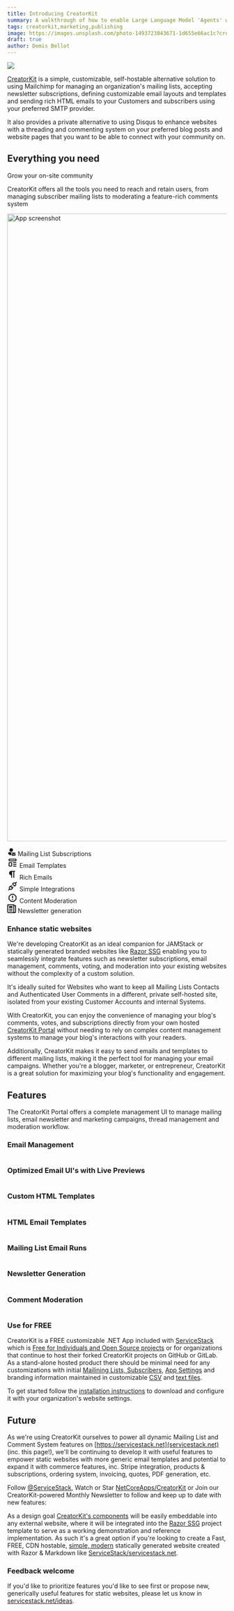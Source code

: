 ```yaml
---
title: Introducing CreatorKit
summary: A walkthrough of how to enable Large Language Model 'Agents' with access to your own ServiceStack APIs
tags: creatorkit,marketing,publishing
image: https://images.unsplash.com/photo-1493723843671-1d655e66ac1c?crop=entropy&fit=crop&h=1000&w=2000
draft: true
author: Demis Bellot
---
```


[![](/img/pages/creatorkit/creatorkit-brand.svg)](/creatorkit/)

[CreatorKit](/creatorkit/) is a simple, customizable, self-hostable alternative solution to using Mailchimp for managing 
an organization's mailing lists, accepting newsletter subscriptions, defining customizable email layouts and templates 
and sending rich HTML emails to your Customers and subscribers using your preferred SMTP provider.

<div class="flex justify-center">
    <lite-youtube class="w-full mx-4 my-4" width="560" height="315" videoid="gAqbDU65mlw" style="background-image: url('https://img.youtube.com/vi/gAqbDU65mlw/maxresdefault.jpg')"></lite-youtube>
</div>

It also provides a private alternative to using Disqus to enhance websites with a threading and commenting system
on your preferred blog posts and website pages that you want to be able to connect with your community on.

<div class="not-prose bg-white py-12">
    <div class="mx-auto max-w-7xl px-6 lg:px-8">
        <div class="mx-auto max-w-2xl sm:text-center">
            <h2 class="text-base font-semibold leading-7 text-indigo-600">Everything you need</h2>
            <p class="mt-2 text-3xl font-bold tracking-tight text-gray-900 sm:text-4xl">
                Grow your on-site community
            </p>
            <p class="mt-6 text-lg leading-8 text-gray-600">
                CreatorKit offers all the tools you need to reach and retain users, from managing subscriber mailing lists
                to moderating a feature-rich comments system
            </p>
        </div>
    </div>
    <div class="relative overflow-hidden pt-8">
        <div class="mx-auto max-w-7xl px-6 lg:px-8">
            <a href="creatorkit/install">
            <img src="/img/pages/creatorkit/portal.png" alt="App screenshot" class="mb-[-12%] rounded-xl shadow-2xl ring-1 ring-gray-900/10" width="2432" height="1442"></a>
            <div class="relative" aria-hidden="true">
                <div class="absolute -inset-x-20 bottom-0 bg-gradient-to-t from-white pt-[7%]"></div>
            </div>
        </div>
    </div>
    <div class="mx-auto mt-8 max-w-7xl px-4">
        <dl class="mx-auto grid max-w-2xl grid-cols-1 gap-x-6 gap-y-4 text-base leading-7 text-gray-600 sm:grid-cols-2 lg:mx-0 lg:max-w-none lg:grid-cols-3">
            <div class="relative pl-9">
                <dt class="inline font-semibold text-gray-900">
                    <svg class="absolute left-1 top-1 h-5 w-5 text-indigo-600" xmlns="http://www.w3.org/2000/svg" width="20" height="20" viewBox="0 0 20 20">
                        <path fill="currentColor" d="M9 2a4 4 0 1 0 0 8a4 4 0 0 0 0-8Zm-4.991 9A2.001 2.001 0 0 0 2 13c0 1.691.833 2.966 2.135 3.797C5.417 17.614 7.145 18 9 18v-5a2 2 0 0 1 1.996-2H4.009Zm10.5 4.927l-4.496-2.623A1.5 1.5 0 0 1 11.5 12h6a1.5 1.5 0 0 1 1.5 1.5v.009l-4.49 2.418Zm.228 1.013L19 14.645V17.5a1.5 1.5 0 0 1-1.5 1.5h-6a1.5 1.5 0 0 1-1.5-1.5v-3.046l4.248 2.478a.5.5 0 0 0 .49.008Z"/>
                    </svg>
                    Mailing List Subscriptions
                </dt>
            </div>
            <div class="relative pl-9">
                <dt class="inline font-semibold text-gray-900">
                    <svg class="absolute left-1 top-1 h-5 w-5 text-indigo-600" xmlns="http://www.w3.org/2000/svg" width="24" height="24" viewBox="0 0 24 24">
                        <path fill="none" stroke="currentColor" stroke-linecap="round" stroke-linejoin="round" stroke-width="2" d="M4 5a1 1 0 0 1 1-1h14a1 1 0 0 1 1 1v2a1 1 0 0 1-1 1H5a1 1 0 0 1-1-1zm0 8a1 1 0 0 1 1-1h4a1 1 0 0 1 1 1v6a1 1 0 0 1-1 1H5a1 1 0 0 1-1-1zm10-1h6m-6 4h6m-6 4h6"/>
                    </svg>
                    Email Templates
                </dt>
            </div>
            <div class="relative pl-9">
                <dt class="inline font-semibold text-gray-900">
                    <svg class="absolute left-1 top-1 h-5 w-5 text-indigo-600" xmlns="http://www.w3.org/2000/svg" width="24" height="24" viewBox="0 0 24 24">
                        <path fill="currentColor" d="M10 20q-.425 0-.713-.288T9 19v-5q-2.075 0-3.538-1.463T4 9q0-2.075 1.463-3.538T9 4h8q.425 0 .713.288T18 5q0 .425-.288.713T17 6h-1v13q0 .425-.288.713T15 20q-.425 0-.713-.288T14 19V6h-3v13q0 .425-.288.713T10 20Z"></path>
                    </svg>
                    Rich Emails
                </dt>
            </div>
            <div class="relative pl-9">
                <dt class="inline font-semibold text-gray-900">
                    <svg class="absolute left-1 top-1 h-5 w-5 text-indigo-600" xmlns="http://www.w3.org/2000/svg" width="24" height="24" viewBox="0 0 24 24">
                        <path fill="none" stroke="currentColor" stroke-linecap="round" stroke-linejoin="round" stroke-width="2" d="m7 12l5 5l-1.5 1.5a3.536 3.536 0 1 1-5-5L7 12zm10 0l-5-5l1.5-1.5a3.536 3.536 0 1 1 5 5L17 12zM3 21l2.5-2.5m13-13L21 3m-11 8l-2 2m5 1l-2 2"/>
                    </svg>
                    Simple Integrations
                </dt>
            </div>
            <div class="relative pl-9">
                <dt class="inline font-semibold text-gray-900">
                    <svg class="absolute left-1 top-1 h-5 w-5 text-indigo-600" xmlns="http://www.w3.org/2000/svg" width="24" height="24" viewBox="0 0 24 24">
                        <path fill="currentColor" d="M8.27 3L3 8.27v7.46L8.27 21h7.46C17.5 19.24 21 15.73 21 15.73V8.27L15.73 3M9.1 5h5.8L19 9.1v5.8L14.9 19H9.1L5 14.9V9.1m6 5.9h2v2h-2v-2m0-8h2v6h-2V7"/>
                    </svg>
                    Content Moderation
                </dt>
            </div>
            <div class="relative pl-9">
                <dt class="inline font-semibold text-gray-900">
                    <svg class="absolute left-1 top-1 h-5 w-5 text-indigo-600" xmlns="http://www.w3.org/2000/svg" width="20" height="20" viewBox="0 0 20 20">
                        <path fill="currentColor" d="M16 2h4v15a3 3 0 0 1-3 3H3a3 3 0 0 1-3-3V0h16v2zm0 2v13a1 1 0 0 0 1 1a1 1 0 0 0 1-1V4h-2zM2 2v15a1 1 0 0 0 1 1h11.17a2.98 2.98 0 0 1-.17-1V2H2zm2 8h8v2H4v-2zm0 4h8v2H4v-2zM4 4h8v4H4V4z"></path>
                    </svg>
                    Newsletter generation
                </dt>
            </div>
        </dl>
    </div>
</div>

### Enhance static websites

We're developing CreatorKit as an ideal companion for JAMStack or statically generated branded websites like
[Razor SSG](https://razor-ssg.web-templates.io/posts/razor-ssg)
enabling you to seamlessly integrate features such as newsletter subscriptions, email management, comments, voting, 
and moderation into your existing websites without the complexity of a custom solution. 

It's ideally suited for Websites who want to keep all Mailing Lists Contacts and Authenticated User Comments in a 
different, private self-hosted site, isolated from your existing Customer Accounts and internal Systems.

With CreatorKit, you can enjoy the convenience of managing your blog's comments, votes, and subscriptions directly
from your own hosted [CreatorKit Portal](/portal/) without needing to rely on complex content management systems to 
manage your blog's interactions with your readers.

Additionally, CreatorKit makes it easy to send emails and templates to different mailing lists, making it the perfect
tool for managing your email campaigns. Whether you're a blogger, marketer, or entrepreneur, CreatorKit is a great
solution for maximizing your blog's functionality and engagement.

## Features

The CreatorKit Portal offers a complete management UI to manage mailing lists, email newsletter and marketing campaigns,
thread management and moderation workflow.

### Email Management

<figure class="mt-4">
    <a class="my-8 max-w-4xl mx-auto block" href="/creatorkit/portal-messages">
        <img class="rounded shadow hover:shadow-lg" src="/img/pages/creatorkit/portal-messages.png" alt=""></a>
</figure>

### Optimized Email UI's with Live Previews

<figure class="mt-4">
    <a class="my-8 max-w-4xl mx-auto block" href="/creatorkit/portal-messages#email-ui">
        <img class="rounded shadow hover:shadow-lg" src="/img/pages/creatorkit/portal-messages-simple.png" alt=""></a>
</figure>

### Custom HTML Templates

<figure class="mt-4">
    <a class="my-8 max-w-4xl mx-auto block" href="/creatorkit/portal-messages#sending-custom-html-emails">
        <img class="rounded shadow hover:shadow-lg" src="/img/pages/creatorkit/portal-messages-custom.png" alt=""></a>
</figure>

### HTML Email Templates

<figure class="mt-4">
    <a class="my-8 max-w-4xl mx-auto block" href="/creatorkit/portal-messages#sending-html-markdown-emails">
        <img class="rounded shadow hover:shadow-lg" src="/img/pages/creatorkit/portal-messages-markdown.png" alt=""></a>
</figure>

### Mailing List Email Runs

<figure class="mt-4">
    <a class="my-8 max-w-4xl mx-auto block" href="/creatorkit/portal-mailruns">
        <img class="rounded shadow hover:shadow-lg" src="/img/pages/creatorkit/portal-mailrun-custom.png" alt=""></a>
</figure>

### Newsletter Generation

<figure class="mt-4">
    <a class="my-8 max-w-4xl mx-auto block" href="/creatorkit/portal-mailruns#generating-newsletters">
        <img class="rounded shadow hover:shadow-lg" src="/img/pages/creatorkit/portal-mailrun-newsletter.png" alt=""></a>
</figure>

### Comment Moderation

<figure class="mt-4">
    <a class="my-8 max-w-4xl mx-auto block" href="/creatorkit/portal-posts">
        <img class="rounded shadow hover:shadow-lg" src="/img/pages/creatorkit/portal-report.png" alt=""></a>
</figure>

### Use for FREE

CreatorKit is a FREE customizable .NET App included with [ServiceStack](https://servicestack.net) which is
[Free for Individuals and Open Source projects](https://servicestack.net/free) or for organizations that continue to
host their forked CreatorKit projects on GitHub or GitLab. As a stand-alone hosted product there should be 
minimal need for any customizations with initial [Mailining Lists, Subscribers](/creatorkit/install#before-you-run), 
[App Settings](/creatorkit/install#whats-included) and branding information maintained in
customizable [CSV](/creatorkit/install#before-you-run) and [text files](/creatorkit/customize).

To get started follow the [installation instructions](/creatorkit/install) to download and configure it with your 
organization's website settings.

## Future

As we're using CreatorKit ourselves to power all dynamic Mailing List and Comment System features on 
[https://servicestack.net](servicestack.net) (inc. this page!), we'll be continuing to develop it with useful features to
empower static websites with more generic email templates and potential to expand it with commerce features, inc.
Stripe integration, products & subscriptions, ordering system, invoicing, quotes, PDF generation, etc.

Follow [@ServiceStack](https://twitter.com/ServiceStack), Watch or Star [NetCoreApps/CreatorKit](https://github.com/NetCoreApps/CreatorKit)
or Join our CreatorKit-powered Monthly Newsletter to follow and keep up to date with new features:

<div class="not-prose">
    <div class="mt-8 mx-auto max-w-md" data-mail="JoinMailingList" data-props="{ submitLabel:'Join our newsletter' }"></div>
</div>

As a design goal [CreatorKit's components](/creatorkit/components) will be easily embeddable into any external website,
where it will be integrated into the [Razor SSG](/posts/razor-ssg) project template to serve as a working demonstration 
and reference implementation. As such it's a great option if you're looking to create a Fast, FREE, CDN hostable,
[simple, modern](/posts/javascript) statically generated website created with Razor & Markdown
like [ServiceStack/servicestack.net](https://github.com/ServiceStack/servicestack.net). 

### Feedback welcome

If you'd like to prioritize features you'd like to see first or propose new, generically useful features for
static websites, please let us know in [servicestack.net/ideas](https://servicestack.net/ideas).
